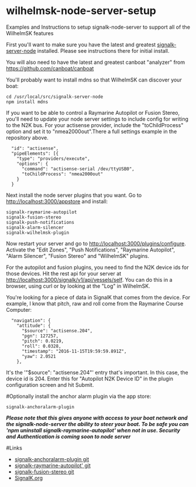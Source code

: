 # wilhelmsk-node-server-setup
Examples and Instructions to setup signalk-node-server to support all of the WilhelmSK features


First you'll  want to make sure you have the latest and greatest [signalk-server-node](https://github.com/SignalK/signalk-server-node) installed. Please see instructions there for initial install.

You will also need to have the latest and greatest canboat "analyzer" from https://github.com/canboat/canboat

You'll probably want to install mdns so that WilhelmSK can discover your boat:

```
cd /usr/local/src/signalk-server-node
npm install mdns
```

If you want to be able to control a Raymarine Autopilot or Fusion Stereo, you'll need to update your node server settings to include config for writing to the N2K bus. For your actisense provider, include the "toChildProcess" option and set it to "nmea2000out".There a full settings example in the repository above.

```
  "id": "actisense",
  "pipeElements": [{
    "type": "providers/execute",
    "options": {
      "command": "actisense-serial /dev/ttyUSB0",
      "toChildProcess": "nmea2000out"
    }
  }
```

Next install the node server plugins that you want. Go to <http://localhost:3000/appstore> and install:

```
signalk-raymarine-autopilot
signalk-fusion-stereo
signalk-push-notifications
signalk-alarm-silencer
signalk-wilhelmsk-plugin
```

Now restart your server and go to <http://localhost:3000/plugins/configure>.
Activate the "Edit Zones", "Push Notifications", "Raymarine Autopilot", "Alarm Silencer", "Fusion Stereo" and "WilhelmSK" plugins.

For the autopilot and fusion plugins, you need to find the N2K device ids for those devices.
Hit the rest api for your server at <http://localhost:3000/signalk/v1/api/vessels/self>. You can do this in a browser, using curl or by looking at the "Log" in WilhelmSK.

You're looking for a piece of data in SignalK that comes from the device. For example, I know that pitch, raw and roll come from the Raymarine Course Computer:

```
  "navigation": {
    "attitude": {
      "$source": "actisense.204", 
      "pgn": 127257, 
      "pitch": 0.0219, 
      "roll": 0.0328, 
      "timestamp": "2016-11-15T19:59:59.891Z", 
      "yaw": 2.0521
    }, 
```

It's the '"$source": "actisense.204"' entry that's important. In this case, the device id is 204. Enter this for "Autopilot N2K Device ID" in the plugin configuration screen and hit Submit.

#Optionally install the anchor alarm plugin via the app store:

```
signalk-anchoralarm-plugin
```


***Please note that this gives anyone with access to your boat network and the signalk-node-server the ability to steer your boat. To be safe you can 'npm uninstall signalk-raymarine-autopilot' when not in use. Security and Authentication is coming soon to node server***


#Links
* [signalk-anchoralarm-plugin git](https://github.com/sbender9/signalk-anchoralarm-plugin)
* [signalk-raymarine-autopilot' git](https://github.com/sbender9/signalk-raymarine-autopilot)
* [signalk-fusion-stereo git](https://github.com/sbender9/signalk-fusion-stereo)
* [SignalK.org](http://www.signalk.org)


